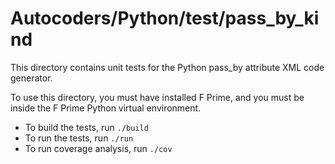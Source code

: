 # Autocoders/Python/test/pass_by_kind

This directory contains unit tests for the Python pass_by attribute XML code generator.

To use this directory, you must have installed F Prime, and you must be inside 
the F Prime Python virtual environment.

* To build the tests, run `./build`
* To run the tests, run `./run`
* To run coverage analysis, run `./cov`
